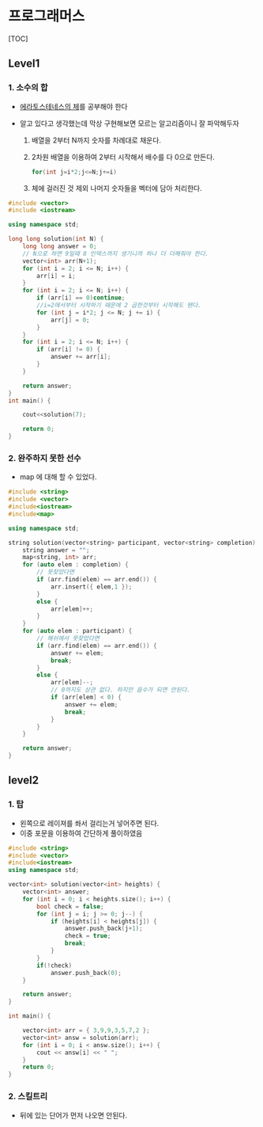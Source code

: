 # 프로그래머스

[TOC]



## Level1

### 1. 소수의 합

- [에라토스테네스의 체](https://marobiana.tistory.com/91)를 공부해야 한다

- 알고 있다고 생각했는데 막상 구현해보면 모르는 알고리즘이니 잘 파악해두자
  1. 배열을 2부터 N까지 숫자를 차례대로 채운다.

  2. 2차원 배열을 이용하여 2부터 시작해서 배수를 다 0으로 만든다.

     ```c++
     for(int j=i*2;j<=N;j+=i)
     ```

  3. 체에 걸러진 것 제외 나머지 숫자들을 벡터에 담아 처리한다.

```c++
#include <vector>
#include <iostream>

using namespace std;

long long solution(int N) {
	long long answer = 0;
    // N으로 하면 9일때 8 인덱스까지 생기니까 하나 더 더해줘야 한다.
	vector<int> arr(N+1);
	for (int i = 2; i <= N; i++) {
		arr[i] = i;
	}
	for (int i = 2; i <= N; i++) {
		if (arr[i] == 0)continue;
        //i=2에서부터 시작하기 때문에 2 곱한것부터 시작해도 됀다.
		for (int j = i*2; j <= N; j += i) {
			arr[j] = 0;
		}
	}
	for (int i = 2; i <= N; i++) {
		if (arr[i] != 0) {
			answer += arr[i];
		}
	}

	return answer;
}
int main() {

	cout<<solution(7);

	return 0;
}
```

### 2. 완주하지 못한 선수

- map 에 대해 할 수 있었다.

```c++
#include <string>
#include <vector>
#include<iostream>
#include<map>

using namespace std;

string solution(vector<string> participant, vector<string> completion) {
	string answer = "";
	map<string, int> arr;
	for (auto elem : completion) {
        // 못찾았다면
		if (arr.find(elem) == arr.end()) {
			arr.insert({ elem,1 });
		}
		else {
			arr[elem]++;
		}
	}
	for (auto elem : participant) {
        // 해쉬에서 못찾았다면
		if (arr.find(elem) == arr.end()) {
			answer += elem;
			break;
		}
		else {
			arr[elem]--;
            // 0까지도 상관 없다. 하지만 음수가 되면 안된다.
			if (arr[elem] < 0) {
				answer += elem;
				break;
			}
		}
	}

	return answer;
}
```



## level2

### 1. 탑

- 왼쪽으로 레이져를 쏴서 걸리는거 넣어주면 된다.
- 이중 포문을 이용하여 간단하게 풀이하였음

```c++
#include <string>
#include <vector>
#include<iostream>
using namespace std;

vector<int> solution(vector<int> heights) {
	vector<int> answer;
	for (int i = 0; i < heights.size(); i++) {
		bool check = false;
		for (int j = i; j >= 0; j--) {
			if (heights[i] < heights[j]) {
				answer.push_back(j+1);
				check = true;
				break;
			}
		}
		if(!check)
			answer.push_back(0);
	}

	return answer;
}

int main() {

	vector<int> arr = { 3,9,9,3,5,7,2 };
	vector<int> answ = solution(arr);
	for (int i = 0; i < answ.size(); i++) {
		cout << answ[i] << " ";
	}
	return 0;
}
```

### 2. 스킬트리

- 뒤에 있는 단어가 먼저 나오면 안된다.